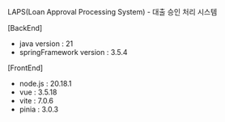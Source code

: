L A P S(Loan Approval Processing System) - 대출 승인 처리 시스템

[BackEnd]
* java version            : 21
* springFramework version : 3.5.4

[FrontEnd]
* node.js : 20.18.1
* vue     : 3.5.18
* vite    : 7.0.6
* pinia   : 3.0.3
